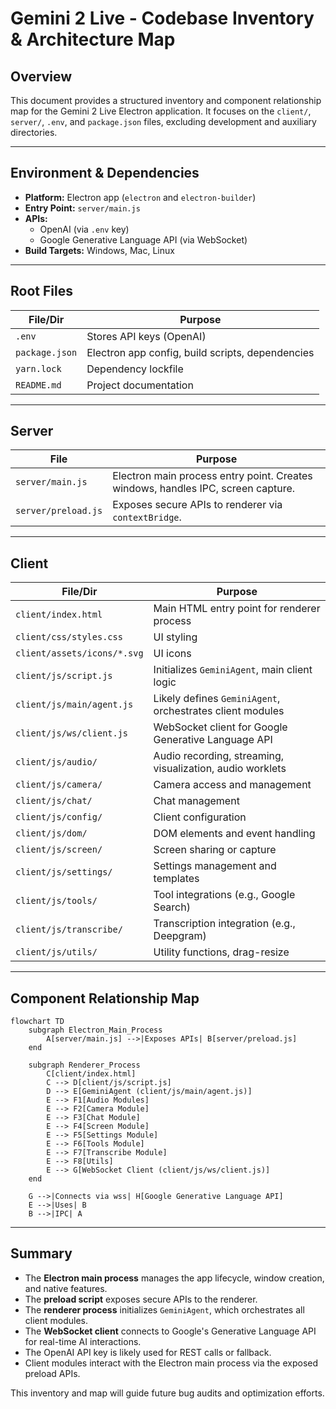 # Gemini 2 Live - Codebase Inventory & Architecture Map

## Overview

This document provides a structured inventory and component relationship map for the Gemini 2 Live Electron application. It focuses on the `client/`, `server/`, `.env`, and `package.json` files, excluding development and auxiliary directories.

---

## Environment & Dependencies

- **Platform:** Electron app (`electron` and `electron-builder`)
- **Entry Point:** `server/main.js`
- **APIs:** 
  - OpenAI (via `.env` key)
  - Google Generative Language API (via WebSocket)
- **Build Targets:** Windows, Mac, Linux

---

## Root Files

| File/Dir         | Purpose                                                      |
|------------------|--------------------------------------------------------------|
| `.env`           | Stores API keys (OpenAI)                                     |
| `package.json`   | Electron app config, build scripts, dependencies             |
| `yarn.lock`      | Dependency lockfile                                          |
| `README.md`      | Project documentation                                       |

---

## Server

| File                     | Purpose                                                                                     |
|--------------------------|---------------------------------------------------------------------------------------------|
| `server/main.js`         | Electron main process entry point. Creates windows, handles IPC, screen capture.            |
| `server/preload.js`      | Exposes secure APIs to renderer via `contextBridge`.                                        |

---

## Client

| File/Dir                        | Purpose                                                                                     |
|---------------------------------|---------------------------------------------------------------------------------------------|
| `client/index.html`             | Main HTML entry point for renderer process                                                  |
| `client/css/styles.css`         | UI styling                                                                                   |
| `client/assets/icons/*.svg`     | UI icons                                                                                    |
| `client/js/script.js`           | Initializes `GeminiAgent`, main client logic                                                |
| `client/js/main/agent.js`       | Likely defines `GeminiAgent`, orchestrates client modules                                   |
| `client/js/ws/client.js`        | WebSocket client for Google Generative Language API                                         |
| `client/js/audio/`              | Audio recording, streaming, visualization, audio worklets                                   |
| `client/js/camera/`             | Camera access and management                                                                |
| `client/js/chat/`               | Chat management                                                                             |
| `client/js/config/`             | Client configuration                                                                        |
| `client/js/dom/`                | DOM elements and event handling                                                             |
| `client/js/screen/`             | Screen sharing or capture                                                                   |
| `client/js/settings/`           | Settings management and templates                                                           |
| `client/js/tools/`              | Tool integrations (e.g., Google Search)                                                     |
| `client/js/transcribe/`         | Transcription integration (e.g., Deepgram)                                                  |
| `client/js/utils/`              | Utility functions, drag-resize                                                              |

---

## Component Relationship Map

```mermaid
flowchart TD
    subgraph Electron_Main_Process
        A[server/main.js] -->|Exposes APIs| B[server/preload.js]
    end

    subgraph Renderer_Process
        C[client/index.html]
        C --> D[client/js/script.js]
        D --> E[GeminiAgent (client/js/main/agent.js)]
        E --> F1[Audio Modules]
        E --> F2[Camera Module]
        E --> F3[Chat Module]
        E --> F4[Screen Module]
        E --> F5[Settings Module]
        E --> F6[Tools Module]
        E --> F7[Transcribe Module]
        E --> F8[Utils]
        E --> G[WebSocket Client (client/js/ws/client.js)]
    end

    G -->|Connects via wss| H[Google Generative Language API]
    E -->|Uses| B
    B -->|IPC| A
```

---

## Summary

- The **Electron main process** manages the app lifecycle, window creation, and native features.
- The **preload script** exposes secure APIs to the renderer.
- The **renderer process** initializes `GeminiAgent`, which orchestrates all client modules.
- The **WebSocket client** connects to Google's Generative Language API for real-time AI interactions.
- The OpenAI API key is likely used for REST calls or fallback.
- Client modules interact with the Electron main process via the exposed preload APIs.

This inventory and map will guide future bug audits and optimization efforts.